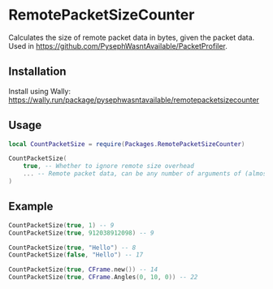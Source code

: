 # RemotePacketSizeCounter
Calculates the size of remote packet data in bytes, given the packet data.
Used in https://github.com/PysephWasntAvailable/PacketProfiler.

## Installation
Install using Wally:
https://wally.run/package/pysephwasntavailable/remotepacketsizecounter

## Usage
```lua
local CountPacketSize = require(Packages.RemotePacketSizeCounter)

CountPacketSize(
    true, -- Whether to ignore remote size overhead
    ... -- Remote packet data, can be any number of arguments of (almost) any type
)
```

## Example
```lua
CountPacketSize(true, 1) -- 9
CountPacketSize(true, 912038912098) -- 9

CountPacketSize(true, "Hello") -- 8
CountPacketSize(false, "Hello") -- 17

CountPacketSize(true, CFrame.new()) -- 14
CountPacketSize(true, CFrame.Angles(0, 10, 0)) -- 22
```